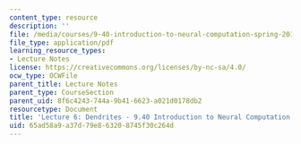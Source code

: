 ```yaml
---
content_type: resource
description: ''
file: /media/courses/9-40-introduction-to-neural-computation-spring-2018/65ad58a9a37d79e863208745f30c264d_MIT9_40S18_Lec06.pdf
file_type: application/pdf
learning_resource_types:
- Lecture Notes
license: https://creativecommons.org/licenses/by-nc-sa/4.0/
ocw_type: OCWFile
parent_title: Lecture Notes
parent_type: CourseSection
parent_uid: 8f6c4243-744a-9b41-6623-a021d0178db2
resourcetype: Document
title: 'Lecture 6: Dendrites - 9.40 Introduction to Neural Computation'
uid: 65ad58a9-a37d-79e8-6320-8745f30c264d
---
```

